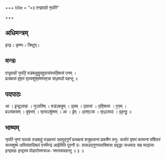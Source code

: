 +++
title = "०३ एन्द्रवाहो नृपतिं"

+++
## अधिमन्त्रम्
इन्द्रः। कृष्णः। त्रिष्टुप्।

## मन्त्रः
एन्द्र॒वाहो॑ नृ॒पतिं॒ वज्र॑बाहुमु॒ग्रमु॒ग्रास॑स्तवि॒षास॑ एनम् ।  
प्रत्व॑क्षसं वृष॒भं स॒त्यशु॑ष्म॒मेम॑स्म॒त्रा स॑ध॒मादो॑ वहन्तु ॥

## पदपाठः
आ । इ॒न्द्र॒ऽवाहः॑ । नृ॒ऽपति॑म् । वज्र॑ऽबाहुम् । उ॒ग्रम् । उ॒ग्रासः॑ । त॒वि॒षासः॑ । ए॒न॒म् ।  
प्रऽत्व॑क्षसम् । वृ॒ष॒भम् । स॒त्यऽशु॑ष्मम् । आ । ई॒म् । अ॒स्म॒ऽत्रा । स॒ध॒ऽमादः॑ । व॒ह॒न्तु॒ ॥

## भाष्यम्
नृपतिं नॄणां पालकं वज्रबाहुं वज्रहस्तं उग्रमुद्गूर्णं प्रत्वक्षसं शत्रुबलानां प्रकर्षेण तनू- कर्तारं वृषभं कामानां वर्षितारं सत्यशुष्मं अविसंवादिबलं एनमिन्द्रं आईमिति पूरणौ उ- ग्रासउद्गूणास्तविषासः प्रवृद्धाः सधमादः सह माद्यन्तः इन्द्रवाहः इन्द्र्स्य वोढारोस्मत्राअ- स्मास्वावहन्तु ॥ ३ ॥